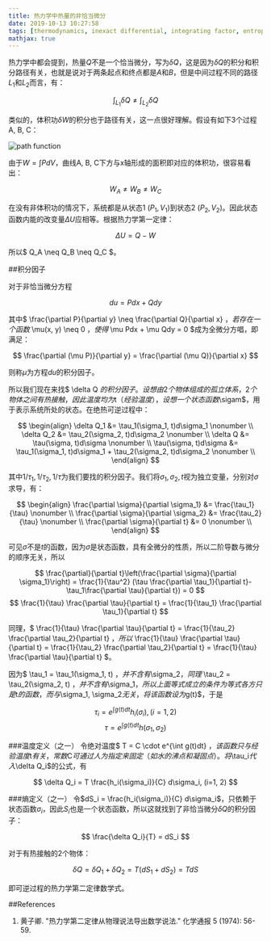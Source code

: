 ```yaml
---
title: 热力学中热量的非恰当微分
date: 2019-10-13 10:27:58
tags: [thermodynamics, inexact differential, integrating factor, entropy, temperature]
mathjax: true
---
```

热力学中都会提到，热量$Q$不是一个恰当微分，写为$\delta Q$，这是因为$\delta Q$的积分和积分路径有关，也就是说对于两条起点和终点都是$A$和$B$，但是中间过程不同的路径$L_1$和$L_2$而言，有：

$$ \int_{L_1} \delta Q \neq \int_{L_2} \delta Q $$

类似的，体积功$\delta W$的积分也于路径有关，这一点很好理解。假设有如下3个过程A, B, C：

![path function](https://encrypted-tbn0.gstatic.com/images?q=tbn:ANd9GcRAcgs7YHZAwTUiBr0jldUmCLanom2fA-5egHLRuMd-qrCXZ6fE)

由于$W=\int PdV$，曲线A, B, C下方与x轴形成的面积即对应的体积功，很容易看出：

$$ W_A \neq W_B \neq W_C $$

在没有非体积功的情况下，系统都是从状态1 $(P_1, V_1)$到状态2 $(P_2, V_2)$。因此状态函数内能的改变量$\Delta U$应相等。根据热力学第一定律：

$$ \Delta U = Q-W $$

所以$ Q_A \neq Q_B \neq Q_C $。

##积分因子

对于非恰当微分方程

$$ du = Pdx + Qdy $$

其中$ \frac{\partial P}{\partial y} \neq \frac{\partial Q}{\partial x} $，若存在一个函数$ \mu(x, y) \neq 0 $，使得$ \mu Pdx + \mu Qdy = 0 $成为全微分方唱，即满足：

$$ \frac{\partial (\mu P)}{\partial y} = \frac{\partial (\mu Q)}{\partial x} $$

则称$\mu$为方程$du$的积分因子。

所以我们现在来找$ \delta Q $的积分因子。设想由2个物体组成的孤立体系，2个物体之间有热接触，因此温度均为$t$（经验温度），设想一个状态函数$\sigam$，用于表示系统所处的状态。在绝热可逆过程中：

$$
\begin{align}
\delta Q_1 &= \tau_1(\sigma_1, t)d\sigma_1 \nonumber \\
\delta Q_2 &= \tau_2(\sigma_2, t)d\sigma_2 \nonumber \\
\delta Q &=  \tau(\sigma, t)d\sigma \nonumber \\
\tau(\sigma, t)d\sigma &= \tau_1(\sigma_1, t)d\sigma_1 + \tau_2(\sigma_2, t)d\sigma_2 \nonumber \\
\end{align}
$$

其中$1/\tau_1, 1/\tau_2, 1/\tau$为我们要找的积分因子。我们将$\sigma_1, \sigma_2, t$视为独立变量，分别对$\sigma$求导，有：

$$
\begin{align}
\frac{\partial \sigma}{\partial \sigma_1} &= \frac{\tau_1}{\tau} \nonumber \\
\frac{\partial \sigma}{\partial \sigma_2} &= \frac{\tau_2}{\tau} \nonumber \\
\frac{\partial \sigma}{\partial t} &= 0 \nonumber \\
\end{align}
$$

可见$\sigma$不是$t$的函数，因为$\sigma$是状态函数，具有全微分的性质，所以二阶导数与微分的顺序无关，所以

$$ \frac{\partial}{\partial t}\left(\frac{\partial \sigma}{\partial \sigma_1}\right) = \frac{1}{\tau^2} (\tau \frac{\partial \tau_1}{\partial t}-\tau_1\frac{\partial \tau}{\partial t}) = 0 $$
$$ \frac{1}{\tau} \frac{\partial \tau}{\partial t} = \frac{1}{\tau_1} \frac{\partial \tau_1}{\partial t} $$

同理，$ \frac{1}{\tau} \frac{\partial \tau}{\partial t} = \frac{1}{\tau_2} \frac{\partial \tau_2}{\partial t} $，所以$ \frac{1}{\tau} \frac{\partial \tau}{\partial t} = \frac{1}{\tau_2} \frac{\partial \tau_2}{\partial t} = \frac{1}{\tau} \frac{\partial \tau}{\partial t} $。

因为$ \tau_1 = \tau_1(\sigma_1, t) $，并不含有$\sigma_2$，同理$ \tau_2 = \tau_2(\sigma_2, t) $，并不含有$\sigma_1$，所以上面等式成立的条件为等式各方只是$t$的函数，而与$\sigma_1, \sigma_2$无关，将该函数设为$g(t)$，于是

$$ \tau_i = e^{\int g(t)dt}h_i(\sigma_i), (i = 1, 2)$$
$$ \tau = e^{\int g(t)dt}h(\sigma_1, \sigma_2) $$

###温度定义（之一）
令绝对温度$ T = C \cdot e^{\int g(t)dt} $，该函数只与经验温度$t$有关，常数$C$可通过人为指定来固定（如水的沸点和凝固点）。将$\tau_i$代入$\delta Q_i$的公式，有

$$ \delta Q_i = T \frac{h_i(\sigma_i)}{C} d\sigma_i, (i=1, 2) $$

###熵定义（之一）
令$dS_i = \frac{h_i(\sigma_i)}{C} d\sigma_i$，只依赖于状态函数$\sigma_i$，因此$S_i$也是一个状态函数，所以这就找到了非恰当微分$\delta Q$的积分因子：

$$ \frac{\delta Q_i}{T} = dS_i $$

对于有热接触的2个物体：

$$ \delta Q = \delta Q_1 + \delta Q_2 = T(dS_1 + dS_2) = TdS $$

即可逆过程的热力学第二定律数学式。

##References
1. 黄子卿. "热力学第二定律从物理说法导出数学说法." 化学通报 5 (1974): 56-59.
